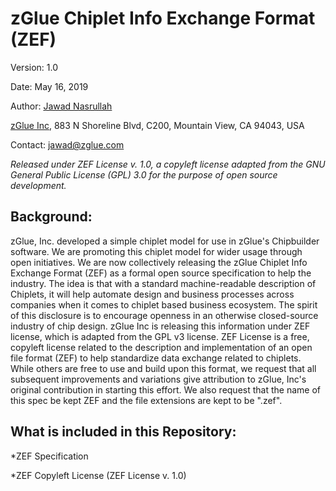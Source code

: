 # zGlue Chiplet Info Exchange Format (ZEF)

Version: 1.0

Date: May 16, 2019

Author: [Jawad Nasrullah](https://www.linkedin.com/in/jawadn/)

[zGlue Inc](http://www.zglue.com), 883 N Shoreline Blvd, C200, Mountain View, CA 94043, USA

Contact: jawad@zglue.com

_Released under ZEF License v. 1.0, a copyleft license adapted from the GNU General Public License (GPL) 3.0 for the purpose of open source development._

## Background:

zGlue, Inc. developed a simple chiplet model for use in zGlue's Chipbuilder software. We are promoting this chiplet model for wider usage through open initiatives. We are now collectively releasing the zGlue Chiplet Info Exchange Format (ZEF) as a formal open source specification to help the industry. The idea is that with a standard machine-readable description of Chiplets, it will help automate design and business processes across companies when it comes to chiplet based business ecosystem. The spirit of this disclosure is to encourage openness in an otherwise closed-source industry of chip design. zGlue Inc is releasing this information under ZEF license, which is adapted from the GPL v3 license. ZEF License is a free, copyleft license related to the description and implementation of an open file format (ZEF) to help standardize data exchange related to chiplets. While others are free to use and build upon this format, we request that all subsequent improvements and variations give attribution to zGlue, Inc's original contribution in starting this effort.  We also request that the name of this spec be kept ZEF and the file extensions are kept to be ".zef". 


## What is included in this Repository:

*ZEF Specification

*ZEF Copyleft License (ZEF License v. 1.0)



